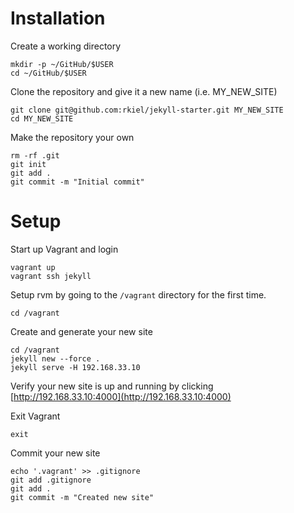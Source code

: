 # Installation

Create a working directory

```unix
mkdir -p ~/GitHub/$USER
cd ~/GitHub/$USER
```

Clone the repository and give it a new name (i.e. MY_NEW_SITE)
```unix
git clone git@github.com:rkiel/jekyll-starter.git MY_NEW_SITE
cd MY_NEW_SITE
```

Make the repository your own

```unix
rm -rf .git
git init
git add .
git commit -m "Initial commit"
```

# Setup

Start up Vagrant and login

```unix
vagrant up
vagrant ssh jekyll
```

Setup rvm by going to the `/vagrant` directory for the first time.


```unix
cd /vagrant
```

Create and generate your new site

```unix
cd /vagrant
jekyll new --force .
jekyll serve -H 192.168.33.10
```

Verify your new site is up and running by clicking [http://192.168.33.10:4000](http://192.168.33.10:4000)

Exit Vagrant

```unix
exit
```

Commit your new site

```unix
echo '.vagrant' >> .gitignore
git add .gitignore
git add .
git commit -m "Created new site"
```

